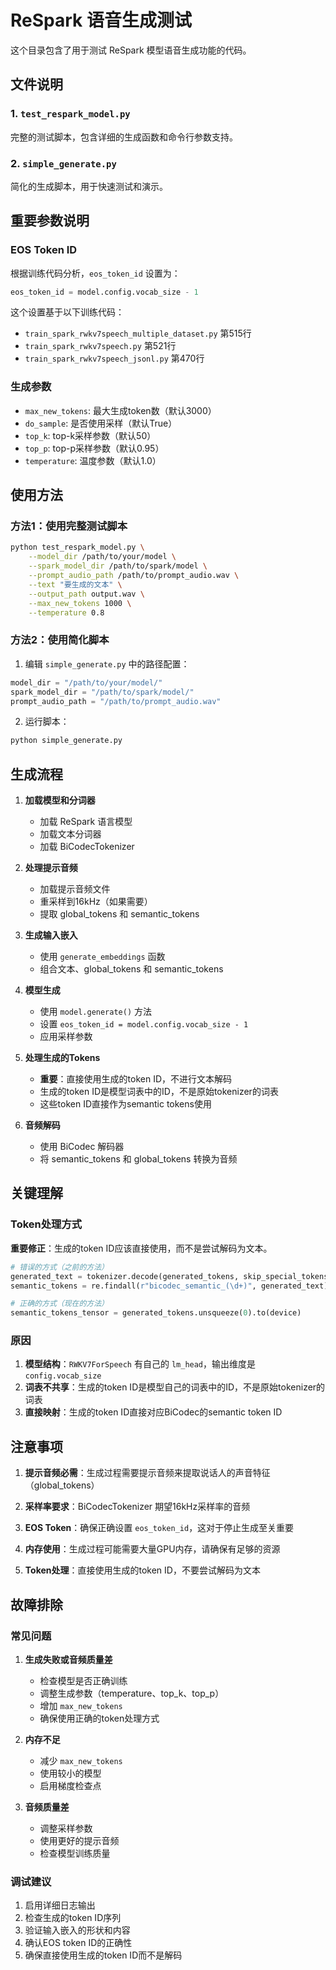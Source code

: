 # ReSpark 语音生成测试

这个目录包含了用于测试 ReSpark 模型语音生成功能的代码。

## 文件说明

### 1. `test_respark_model.py`
完整的测试脚本，包含详细的生成函数和命令行参数支持。

### 2. `simple_generate.py`
简化的生成脚本，用于快速测试和演示。

## 重要参数说明

### EOS Token ID
根据训练代码分析，`eos_token_id` 设置为：
```python
eos_token_id = model.config.vocab_size - 1
```

这个设置基于以下训练代码：
- `train_spark_rwkv7speech_multiple_dataset.py` 第515行
- `train_spark_rwkv7speech.py` 第521行
- `train_spark_rwkv7speech_jsonl.py` 第470行

### 生成参数
- `max_new_tokens`: 最大生成token数（默认3000）
- `do_sample`: 是否使用采样（默认True）
- `top_k`: top-k采样参数（默认50）
- `top_p`: top-p采样参数（默认0.95）
- `temperature`: 温度参数（默认1.0）

## 使用方法

### 方法1：使用完整测试脚本

```bash
python test_respark_model.py \
    --model_dir /path/to/your/model \
    --spark_model_dir /path/to/spark/model \
    --prompt_audio_path /path/to/prompt_audio.wav \
    --text "要生成的文本" \
    --output_path output.wav \
    --max_new_tokens 1000 \
    --temperature 0.8
```

### 方法2：使用简化脚本

1. 编辑 `simple_generate.py` 中的路径配置：
```python
model_dir = "/path/to/your/model/"
spark_model_dir = "/path/to/spark/model/"
prompt_audio_path = "/path/to/prompt_audio.wav"
```

2. 运行脚本：
```bash
python simple_generate.py
```

## 生成流程

1. **加载模型和分词器**
   - 加载 ReSpark 语言模型
   - 加载文本分词器
   - 加载 BiCodecTokenizer

2. **处理提示音频**
   - 加载提示音频文件
   - 重采样到16kHz（如果需要）
   - 提取 global_tokens 和 semantic_tokens

3. **生成输入嵌入**
   - 使用 `generate_embeddings` 函数
   - 组合文本、global_tokens 和 semantic_tokens

4. **模型生成**
   - 使用 `model.generate()` 方法
   - 设置 `eos_token_id = model.config.vocab_size - 1`
   - 应用采样参数

5. **处理生成的Tokens**
   - **重要**：直接使用生成的token ID，不进行文本解码
   - 生成的token ID是模型词表中的ID，不是原始tokenizer的词表
   - 这些token ID直接作为semantic tokens使用

6. **音频解码**
   - 使用 BiCodec 解码器
   - 将 semantic_tokens 和 global_tokens 转换为音频

## 关键理解

### Token处理方式
**重要修正**：生成的token ID应该直接使用，而不是尝试解码为文本。

```python
# 错误的方式（之前的方法）
generated_text = tokenizer.decode(generated_tokens, skip_special_tokens=False)
semantic_tokens = re.findall(r"bicodec_semantic_(\d+)", generated_text)

# 正确的方式（现在的方法）
semantic_tokens_tensor = generated_tokens.unsqueeze(0).to(device)
```

### 原因
1. **模型结构**：`RWKV7ForSpeech` 有自己的 `lm_head`，输出维度是 `config.vocab_size`
2. **词表不共享**：生成的token ID是模型自己的词表中的ID，不是原始tokenizer的词表
3. **直接映射**：生成的token ID直接对应BiCodec的semantic token ID

## 注意事项

1. **提示音频必需**：生成过程需要提示音频来提取说话人的声音特征（global_tokens）

2. **采样率要求**：BiCodecTokenizer 期望16kHz采样率的音频

3. **EOS Token**：确保正确设置 `eos_token_id`，这对于停止生成至关重要

4. **内存使用**：生成过程可能需要大量GPU内存，请确保有足够的资源

5. **Token处理**：直接使用生成的token ID，不要尝试解码为文本

## 故障排除

### 常见问题

1. **生成失败或音频质量差**
   - 检查模型是否正确训练
   - 调整生成参数（temperature、top_k、top_p）
   - 增加 `max_new_tokens`
   - 确保使用正确的token处理方式

2. **内存不足**
   - 减少 `max_new_tokens`
   - 使用较小的模型
   - 启用梯度检查点

3. **音频质量差**
   - 调整采样参数
   - 使用更好的提示音频
   - 检查模型训练质量

### 调试建议

1. 启用详细日志输出
2. 检查生成的token ID序列
3. 验证输入嵌入的形状和内容
4. 确认EOS token ID的正确性
5. 确保直接使用生成的token ID而不是解码 